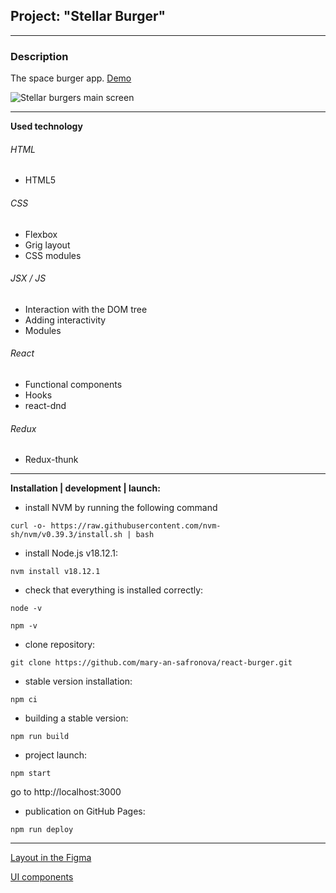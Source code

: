 ## Project: "Stellar Burger"

___________________________

### Description

The space burger app. [Demo](https://mary-an-safronova.github.io/react-burger/)


![Stellar burgers main screen](https://i.ibb.co/Ch6nYZt/Stellar-Burger.png)

___________________________

**Used technology**

###### HTML

* HTML5
###### CSS
* Flexbox
* Grig layout
* CSS modules
###### JSX / JS
* Interaction with the DOM tree
* Adding interactivity
* Modules
###### React
* Functional components
* Hooks
* react-dnd
###### Redux
* Redux-thunk

___________________________

**Installation | development | launch:**

* install NVM by running the following command
```shell
curl -o- https://raw.githubusercontent.com/nvm-sh/nvm/v0.39.3/install.sh | bash
```
* install Node.js v18.12.1:
```shell
nvm install v18.12.1 
```
* check that everything is installed correctly:
```shell
node -v
```
```shell
npm -v
```
* clone repository:
```shell
git clone https://github.com/mary-an-safronova/react-burger.git
```
* stable version installation:
```shell
npm ci
```
* building a stable version:
```shell
npm run build
```
* project launch:
```shell
npm start
```
go to http://localhost:3000
* publication on GitHub Pages:
```shell
npm run deploy
```

___________________________

[Layout in the Figma](https://www.figma.com/file/ocw9a6hNGeAejl4F3G9fp8/React-_-Проектные-задачи-(3-месяца)_external_link?node-id=2974-2989&t=UK3EXbNuIqsj9YKX-0)

[UI components](https://www.npmjs.com/package/@ya.praktikum/react-developer-burger-ui-components)
